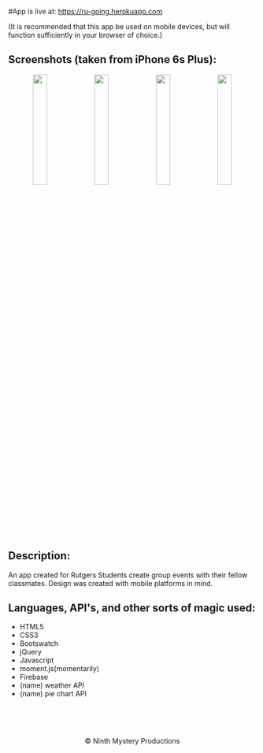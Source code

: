 #App is live at:
https://ru-going.herokuapp.com

(It is recommended that this app be used on mobile devices, but will function sufficiently in your browser of choice.)

## Screenshots (taken from iPhone 6s Plus):
<p align="center">
<span>
<img src="https://raw.githubusercontent.com/eric-h0/meetupApp/master/screenshots/4.png" width="24%" height="auto" align="center"/>
<img src="https://raw.githubusercontent.com/eric-h0/meetupApp/master/screenshots/1.png" width="24%" height="auto" align="center"/>
<img src="https://raw.githubusercontent.com/eric-h0/meetupApp/master/screenshots/2.png" width="24%" height="auto" align="center"/>
<img src="https://raw.githubusercontent.com/eric-h0/meetupApp/master/screenshots/3.png" width="24%" height="auto" align="center"/>
</span>
</p>

## Description:
An app created for Rutgers Students create group events with their fellow classmates. Design was created with mobile platforms in mind.

## Languages, API's, and other sorts of magic used:

* HTML5
* CSS3
* Bootswatch
* jQuery
* Javascript
* moment.js(momentarily) 
* Firebase
* (name) weather API
* (name) pie chart API


<br><br><br>


<p align="center">
&copy; Ninth Mystery Productions
</p>

